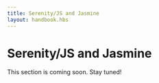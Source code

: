 ```yaml
---
title: Serenity/JS and Jasmine
layout: handbook.hbs
---
```

# Serenity/JS and Jasmine

<div class="pro-tip">
    <div class="icon"><i class="fas fa-tools"></i></div>
    <div class="text">
        <p>
            This section is coming soon. Stay tuned!
        </p>
    </div>
</div>
